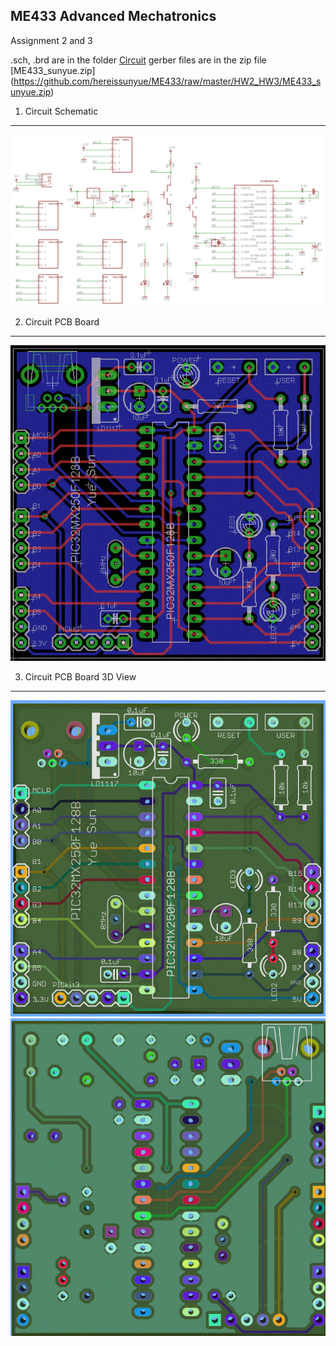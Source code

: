 ME433 Advanced Mechatronics
---------------------------------
Assignment 2 and 3   

.sch, .brd are in the folder [Circuit](https://github.com/hereissunyue/ME433/tree/master/HW2_HW3/Circuit)
gerber files are in the zip file [ME433_sunyue.zip] (https://github.com/hereissunyue/ME433/raw/master/HW2_HW3/ME433_sunyue.zip)


1. Circuit Schematic
---------------------------------
<img src="https://raw.githubusercontent.com/hereissunyue/ME433/master/HW2_HW3/Figure/schematic.GIF">


2. Circuit PCB Board
---------------------------------
<img src="https://raw.githubusercontent.com/hereissunyue/ME433/master/HW2_HW3/Figure/board.GIF">

 
3. Circuit PCB Board 3D View
---------------------------------
<img src="https://raw.githubusercontent.com/hereissunyue/ME433/master/HW2_HW3/Figure/3D%20View.GIF">
<img src="https://raw.githubusercontent.com/hereissunyue/ME433/master/HW2_HW3/Figure/3D%20View%20Back.GIF">